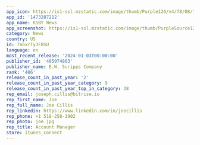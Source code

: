 ```yaml
---
app_icon: https://is1-ssl.mzstatic.com/image/thumb/Purple126/v4/f8/08/78/f80878ac-f064-6293-e55d-1a55e7a86733/KSBY-AppIcon-0-1x_U007emarketing-0-7-0-85-220-0.png/1024x1024bb.png
app_id: '1473287212'
app_name: KSBY News
app_screenshot: https://is1-ssl.mzstatic.com/image/thumb/PurpleSource126/v4/d7/77/ea/d777ea44-b7e8-8f3e-f6f0-d5d3e1de5be4/0f3d3388-7d11-4f10-9135-2cea9e5a62d2_iOS-Appstore-iPhone6.5-Display-1284x2778-KSBY-1.png/1284x2778bb.png
category: News
country: US
id: 7a6xrTy3F8SU
language: en
most_recent_release: '2024-01-03T00:00:00'
publisher_id: '405974803'
publisher_name: E.W. Scripps Company
rank: '486'
release_count_in_past_year: '2'
release_count_in_past_year_category: 9
release_count_in_past_year_top_in_category: 38
rep_email: joseph.cillis@bitrise.io
rep_first_name: Joe
rep_full_name: Joe Cillis
rep_linkedin: https://www.linkedin.com/in/joecillis
rep_phone: +1 518-258-1902
rep_photo: joe.jpg
rep_title: Account Manager
store: itunes_connect
---
```

